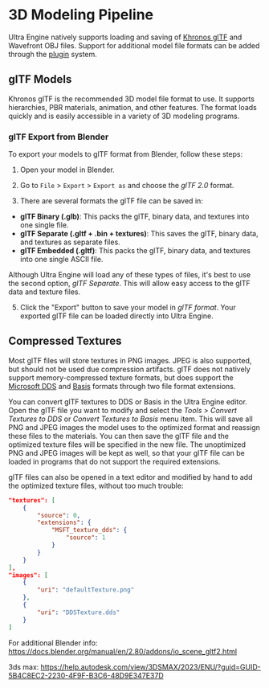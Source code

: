# 3D Modeling Pipeline

Ultra Engine natively supports loading and saving of [Khronos glTF](https://www.khronos.org/gltf/) and Wavefront OBJ files. Support for additional model file formats can be added through the [plugin](Plugin.md) system.

## glTF Models

Khronos glTF is the recommended 3D model file format to use. It supports hierarchies, PBR materials, animation, and other features. The format loads quickly and is easily accessible in a variety of 3D modeling programs.

### glTF Export from Blender

To export your models to glTF format from Blender, follow these steps:

1. Open your model in Blender.

2. Go to `File` > `Export` > `Export as` and choose the *glTF 2.0* format.

3. There are several formats the glTF file can be saved in:
  - **glTF Binary (.glb)**: This packs the glTF, binary data, and textures into one single file.
  - **glTF Separate (.gltf + .bin + textures)**: This saves the glTF, binary data, and textures as separate files.
  - **glTF Embedded (.gltf)**: This packs the glTF, binary data, and textures into one single ASCII file. 

Although Ultra Engine will load any of these types of files, it's best to use the second option, *glTF Separate*. This will allow easy access to the glTF data and texture files.

5. Click the "Export" button to save your model in *glTF format*. Your exported glTF file can be loaded directly into Ultra Engine.

## Compressed Textures

Most glTF files will store textures in PNG images. JPEG is also supported, but should not be used due compression artifacts. glTF does not natively support memory-compressed texture formats, but does support the [Microsoft DDS](https://github.com/KhronosGroup/glTF/tree/main/extensions/2.0/Vendor/MSFT_texture_dds) and [Basis](https://github.com/KhronosGroup/glTF/tree/main/extensions/2.0/Khronos/KHR_texture_basisu) formats through two file format extensions.

You can convert glTF textures to DDS or Basis in the Ultra Engine editor. Open the glTF file you want to modify and select the *Tools > Convert Textures to DDS* or *Convert Textures to Basis* menu item. This will save all PNG and JPEG images the model uses to the optimized format and reassign these files to the materials. You can then save the glTF file and the optimized texture files will be specified in the new file. The unoptimized PNG and JPEG images will be kept as well, so that your glTF file can be loaded in programs that do not support the required extensions.

glTF files can also be opened in a text editor and modified by hand to add the optimized texture files, without too much trouble:

```json
"textures": [
    {
        "source": 0,
        "extensions": {
            "MSFT_texture_dds": {
                "source": 1
            }
        }
    }
],
"images": [
    {
        "uri": "defaultTexture.png"
    },
    {
        "uri": "DDSTexture.dds"
    }
]
```

For additional Blender info: https://docs.blender.org/manual/en/2.80/addons/io_scene_gltf2.html

3ds max: https://help.autodesk.com/view/3DSMAX/2023/ENU/?guid=GUID-5B4C8EC2-2230-4F9F-B3C6-48D9E347E37D
